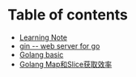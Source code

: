 # Table of contents

* [Learning Note](README.md)
* [gin -- web server for go](gin-web-server-for-go.md)
* [Golang basic](golang-basic.md)
* [Golang Map和Slice获取效率](golang-map-he-slice-huo-qu-xiao-lv.md)

